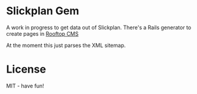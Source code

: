 # Slickplan Gem
A work in progress to get data out of Slickplan. There's a Rails generator to create pages in [Rooftop CMS](http://www.rooftopcms.com)

At the moment this just parses the XML sitemap.

# License
MIT - have fun!